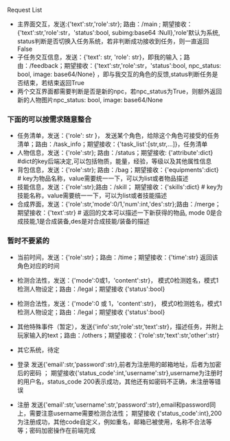 Request List

- 主界面交互，发送:{'text':str,'role':str}; 路由：/main ; 期望接收：{'text':str,'role':str，'status':bool, subimg:base64 :Null},'role'默认为系统, status判断是否切换入任务系统，若非判断成功接收到任务，则一直返回False
- 子任务交互信息，发送：{'text': str, 'role': str}，即我的输入；路由：/feedback；期望接收：{'text':str,'role':str，'status':bool, npc_status: bool, image: base64/None} ，即与我交互的角色的反馈,status判断任务是否结束，若结束返回True
- 两个交互界面都需要判断是否是新的npc，若npc_status为True，则额外返回新的人物图片npc_status: bool, image: base64/None

### 下面的可以按需求随意整合
- 任务清单，发送：{'role': str }， 发送某个角色，给除这个角色可接受的任务清单；路由：/task_info；期望接收：{'task_list':[str,str,...]}，任务清单
- 人物信息，发送：{'role':str}; 路由：/status；期望接收: {'attribute':dict} #dict的key后端决定,可以包括物质，能量，经验，等级以及其他属性信息
- 背包信息，发送：{'role':str}; 路由：/bag；期望接收：{'equipments':dict} # key为物品名称，value需要统一一下，可以为list或者物品描述
- 技能信息，发送：{'role':str};路由：/skill； 期望接收：{'skills':dict} # key为技能名称，value需要统一一下，可以为list或者技能描述
- 合成界面，发送：{'role':str,'mode':0/1,'num':int,'des':str};路由：/merge； 期望接收：{'text':str} # 返回的文本可以描述一下新获得的物品, mode 0是合成技能,1是合成装备,des是对合成技能/装备的描述
<!-- -  -->
<!-- - 接受某任务，发送：{'text':str, 'role':str}；路由：/accept；期望接收：{'status':bool,''} -->
### 暂时不要紧的
- 当前时间，发送：{'role':str}；路由：/time；期望接收：{'time':str} 返回该角色对应的时间

- 检测合法性，发送：{'mode':0或1，'content':str}， 模式0检测姓名，模式1检测人物设定；路由：/legal；期望接收 {'status':bool}
<!-- - 可以改为init接口 -->
- 检测合法性，发送：{'mode':0 或 1，'content':str}， 模式0检测姓名，模式1检测人物设定；路由：/legal；期望接收 {'status':bool}

- 其他特殊事件（暂定），发送{'info':str,'role':str,'text':str}，描述任务，并附上玩家输入的text；路由：/others；期望接收：{’role':str,'text':str,'other':str}
- 其它系统，待定


- 登录 发送{'email':str,'password':str},前者为注册用的邮箱地址，后者为加密后的密码 ； 期望接收{'status_code':int,'username':str},username为注册时的用户名，status_code 200表示成功，其他还有如密码不正确，未注册等错误
- 注册 发送{'email':str,'username':str,'password':str},email和password同上，需要注意username需要检测合法性； 期望接收 {'status_code':int},200为注册成功，其他code自定义，例如重名，邮箱已被使用，名称不合法等等；密码加密操作在前端完成